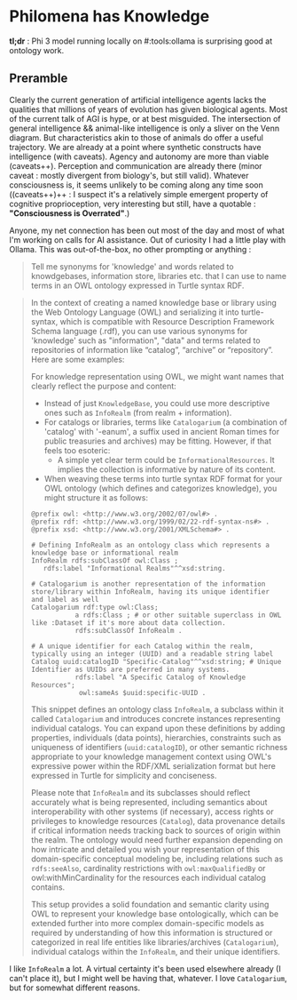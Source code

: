 # Philomena has Knowledge

**tl;dr** : Phi 3 model running locally on #:tools:ollama is surprising good at ontology work.

## Preramble

Clearly the current generation of artificial intelligence agents lacks the qualities that millions of years of evolution has given biological agents. Most of the current talk of AGI is hype, or at best misguided. The intersection of general intelligence && animal-like intelligence is only a sliver on the Venn diagram. But characteristics akin to those of animals do offer a useful trajectory. We are already at a point where synthetic constructs have intelligence (with caveats). Agency and autonomy are more than viable (caveats++). Perception and communication are already there (minor caveat : mostly divergent from biology's, but still valid). Whatever consciousness is, it seems unlikely to be coming along any time soon ((caveats++)++ : I suspect it's a relatively simple emergent property of cognitive proprioception, very interesting but still, have a quotable : **"Consciousness is Overrated"**.)          

Anyone, my net connection has been out most of the day and most of what I'm working on calls for AI assistance. Out of curiosity I had a little play with Ollama. This was out-of-the-box, no other prompting or anything :

> Tell me synonyms for 'knowledge' and words related to knowdgebases, information store, libraries etc. that I can use to name terms in an OWL ontology expressed in Turtle syntax RDF.  

<blockquote>
In the context of creating a named knowledge base or library using the Web Ontology Language (OWL) and serializing it
into turtle-syntax, which is compatible with Resource Description Framework Schema language (.rdf), you can use various
synonyms for 'knowledge' such as "information", "data" and terms related to repositories of information like “catalog”,
“archive” or “repository”. Here are some examples:

For knowledge representation using OWL, we might want names that clearly reflect the purpose and content:
- Instead of just `KnowledgeBase`, you could use more descriptive ones such as `InfoRealm` (from realm + information).
- For catalogs or libraries, terms like `Catalogarium` (a combination of 'catalog' with '-eanum', a suffix used in
ancient Roman times for public treasuries and archives) may be fitting. However, if that feels too esoteric:
    - A simple yet clear term could be `InformationalResources`. It implies the collection is informative by nature of
its content.
- When weaving these terms into turtle syntax RDF format for your OWL ontology (which defines and categorizes
knowledge), you might structure it as follows:

```turtle
@prefix owl: <http://www.w3.org/2002/07/owl#> .
@prefix rdf: <http://www.w3.org/1999/02/22-rdf-syntax-ns#> .
@prefix xsd: <http://www.w3.org/2001/XMLSchema#> .

# Defining InfoRealm as an ontology class which represents a knowledge base or informational realm
InfoRealm rdfs:subClassOf owl:Class ;
   rdfs:label "Informational Realms"^^xsd:string.

# Catalogarium is another representation of the information store/library within InfoRealm, having its unique identifier
and label as well
Catalogarium rdf:type owl:Class;
           a rdfs:Class ; # or other suitable superclass in OWL like :Dataset if it's more about data collection.
           rdfs:subClassOf InfoRealm .

# A unique identifier for each Catalog within the realm, typically using an integer (UUID) and a readable string label
Catalog uuid:catalogID "Specific-Catalog"^^xsd:string; # Unique Identifier as UUIDs are preferred in many systems.
           rdfs:label "A Specific Catalog of Knowledge Resources";  
            owl:sameAs $uuid:specific-UUID .
```
This snippet defines an ontology class `InfoRealm`, a subclass within it called `Catalogarium` and introduces concrete
instances representing individual catalogs. You can expand upon these definitions by adding properties, individuals
(data points), hierarchies, constraints such as uniqueness of identifiers (`uuid:catalogID`), or other semantic richness
appropriate to your knowledge management context using OWL's expressive power within the RDF/XML serialization format
but here expressed in Turtle for simplicity and conciseness.

Please note that `InfoRealm` and its subclasses should reflect accurately what is being represented, including semantics
about interoperability with other systems (if necessary), access rights or privileges to knowledge resources
(`Catalog`), data provenance details if critical information needs tracking back to sources of origin within the realm.
The ontology would need further expansion depending on how intricate and detailed you wish your representation of this
domain-specific conceptual modeling be, including relations such as `rdfs:seeAlso`, cardinality restrictions with
`owl:maxQualifiedBy` or owl:withMinCardinality for the resources each individual catalog contains.

This setup provides a solid foundation and semantic clarity using OWL to represent your knowledge base ontologically,
which can be extended further into more complex domain-specific models as required by understanding of how this
information is structured or categorized in real life entities like libraries/archives (`Catalogarium`), individual
catalogs within the `InfoRealm`, and their unique identifiers.
</blockquote>

I like `InfoRealm` a lot. A virtual certainty it's been used elsewhere already (I can't place it), but I might well be having that, whatever. I love `Catalogarium`, but for somewhat different reasons.
